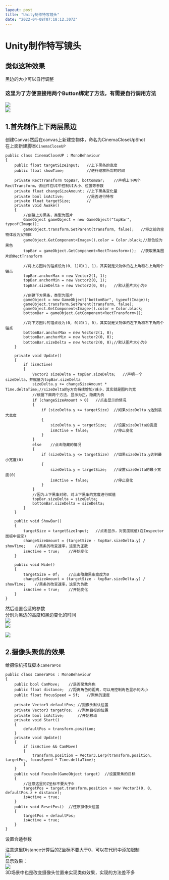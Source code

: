 ```yaml
---
layout: post
title: "Unity制作特写镜头"
date: "2022-04-08T07:18:12.307Z"
---
```

Unity制作特写镜头
===========

类似这种效果
------

黑边的大小可以自行调整

### 这里为了方便直接用两个Button绑定了方法，有需要自行调用方法

![](https://img2022.cnblogs.com/blog/2769083/202204/2769083-20220408143315267-68213258.png)  
![](https://img2022.cnblogs.com/blog/2769083/202204/2769083-20220408143501072-1082313359.png)

1.首先制作上下两层黑边
------------

创建Canvas然后在canvas上新建空物体，命名为CinemaCloseUpShot  
在上面新建脚本`CinemaCloseUP`

    public class CinemaCloseUP : MonoBehaviour
    {
        public float targetSizeInput;	//上下黑条的宽度
        public float showTime;		    //进行缩放所需的时间
    
        private RectTransform topBar, bottomBar;	//声明上下两个 RectTransform，该组件在UI中控制UI大小、位置等参数
        private float changeSizeAmount;	//上下黑条变化量
        private bool isActive;		    //是否进行特写
        private float targetSize;		//
        private void Awake()
        {
            //创建上方黑条，类型为图片
            GameObject gameObject = new GameObject("topBar", typeof(Image));
            gameObject.transform.SetParent(transform, false);	//将之前的空物体设为父物体
            gameObject.GetComponent<Image>().color = Color.black;//颜色设为黑色
            topBar = gameObject.GetComponent<RectTransform>();	//获取黑条图片的RectTransform
            
            //将上方图片的锚点设为(0, 1)和(1, 1)，其实就是父物体的左上角和右上角两个锚点
            topBar.anchorMax = new Vector2(1, 1);				
            topBar.anchorMin = new Vector2(0, 1);
            topBar.sizeDelta = new Vector2(0, 0);	//默认图片大小为0
            
    		//创建下方黑条，类型为图片
            gameObject = new GameObject("bottomBar", typeof(Image));
            gameObject.transform.SetParent(transform, false);
            gameObject.GetComponent<Image>().color = Color.black;
            bottomBar = gameObject.GetComponent<RectTransform>();
            
            //将下方图片的锚点设为(0, 0)和(1, 0)，其实就是父物体的左下角和右下角两个锚点
            bottomBar.anchorMax = new Vector2(1, 0);
            bottomBar.anchorMin = new Vector2(0, 0);
            bottomBar.sizeDelta = new Vector2(0, 0);//默认图片大小为0
        }
        
        private void Update()
        {
            if (isActive)
            {
                Vector2 sizeDelta = topBar.sizeDelta;	//声明一个sizeDelta，并赋值为topBar.sizeDelta
                sizeDelta.y += changeSizeAmount * Time.deltaTime;//sizeDelta的y方向持续增加/减小，其实就是图片的宽
                //根据下面两个方法，显示为正，隐藏为负
                if (changeSizeAmount > 0)	//点击显示的情况
                {
                    if (sizeDelta.y >= targetSize)	//如果sizeDelta.y达到最大宽度
                    {
                        sizeDelta.y = targetSize;	//设置sizeDelta的宽度
                        isActive = false;		    //停止变化
                    }
                }
                else	//点击隐藏的情况
                {
                    if (sizeDelta.y <= targetSize)	//如果sizeDelta.y达到最小宽度(0)
                    {
                        sizeDelta.y = targetSize;	//设置sizeDelta的最小宽度(0)
                        isActive = false;			//停止变化
                    }
                }
                //因为上下黑条对称，对上下黑条的宽度进行赋值
                topBar.sizeDelta = sizeDelta;
                bottomBar.sizeDelta = sizeDelta;
            }
        }
    
        public void ShowBar()
        {
            targetSize = targetSizeInput;	//点击显示，对宽度赋值(在Inspector面板中设定)
            changeSizeAmount = (targetSize - topBar.sizeDelta.y) / showTime;	//黑条的改变速率，这里为正数
            isActive = true;	//开始变化
        }
    
        public void Hide()
        {
            targetSize = 0f;	//点击隐藏黑条宽度为0
            changeSizeAmount = (targetSize - topBar.sizeDelta.y) / showTime;	//黑条的改变速率，这里为负数
            isActive = true;	//开始变化
        }
    }
    

然后设置合适的参数  
分别为黑边的高度和黑边变化的时间  
![](https://img2022.cnblogs.com/blog/2769083/202204/2769083-20220408143619641-1838922310.png)  
![](https://img2022.cnblogs.com/blog/2769083/202204/2769083-20220408143738649-1320098106.png)

![](https://img2022.cnblogs.com/blog/2769083/202204/2769083-20220408143753895-1294471813.png)

2.摄像头聚焦的效果
----------

给摄像机搭载脚本`CameraPos`

    public class CameraPos : MonoBehaviour
    {
        public bool CamMove;	//是否聚焦角色
        public float distance;	//距离角色的距离，可以用控制角色显示的大小
        public float focusSpeed = 5f;	//聚焦的速度
    
        private Vector3 defaultPos;	//摄像头默认位置
        private Vector3 targetPos;	//聚焦目标的位置
        private bool isActive;		//开始移动
        private void Start()
        {
            defaultPos = transform.position;
        }
        private void Update()
        {
            if (isActive && CamMove)
            {
                transform.position = Vector3.Lerp(transform.position, targetPos, focusSpeed * Time.deltaTime);
            }
        }
        public void FocusOn(GameObject target)	//设置聚焦的目标
        {
            //注意这里的Z坐标不要大于0
            targetPos = target.transform.position + new Vector3(0, 0, defaultPos.z + distance);
            isActive = true;
        }
        public void ResetPos()	//还原摄像头位置
        {
            targetPos = defaultPos;
            isActive = true;
        }
    }
    

设置合适参数

注意这里Distance计算后的Z坐标不要大于0，可以在代码中添加限制  
![](https://img2022.cnblogs.com/blog/2769083/202204/2769083-20220408143900109-82348346.png)  
显示效果：  
![](https://img2022.cnblogs.com/blog/2769083/202204/2769083-20220408143909377-1389784203.png)  
3D场景中也是改变摄像头位置来实现类似效果，实现的方法差不多